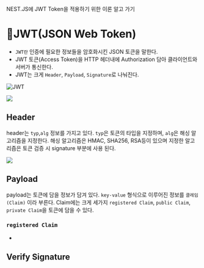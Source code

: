 >
NEST.JS에 JWT Token을 적용하기 위한 이론 알고 가기


# 🔐JWT(JSON Web Token)
- `JWT란` 인증에 필요한 정보들을 암호화시킨 JSON 토큰을 말한다.
- JWT 토큰(Access Token)을 HTTP 헤더내에 Authorization 담아 클라이언트와 서버가 통신한다.
- JWT는 크게 `Header`, `Payload`, `Signature`로 나눠진다.

![JWT](https://velog.velcdn.com/images/hong-brother/post/35e27902-705d-4804-83ea-4ff472b852ee/image.png)

![](https://velog.velcdn.com/images/hong-brother/post/e66316fb-ea0c-4afc-ab6d-c39f437155f0/image.png)


## Header
header는 `typ`,`alg` 정보를 가지고 있다.
`typ`은 토큰의 타입을 지정하며, `alg`은 해싱 알고리즘을 지정한다. 
해싱 알고리즘은 HMAC, SHA256, RSA등이 있으며 지정한 알고리즘은 토큰 검증 시 signature 부분에 사용 된다.

![](https://velog.velcdn.com/images/hong-brother/post/f1e94014-3574-43b3-b673-a37ea21b8600/image.png)

## Payload
payload는 토큰에 담을 정보가 담겨 있다. `key-value` 형식으로 이루어진 정보를 `클레임(Claim)` 이라 부른다.
Claim에는 크게 세가지 `registered Claim`, `public Claim`, `private Claim`을 토큰에 담을 수 있다.
### `registered Claim`
- 


## Verify Signature
